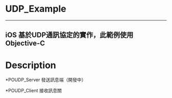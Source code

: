 # UDP_Example
---
iOS 基於UDP通訊協定的實作，此範例使用Objective-C
---
# Description
*POUDP_Server 發送訊息端（開發中）

*POUDP_Client 接收訊息關
